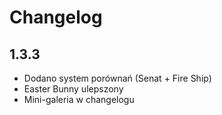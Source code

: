 # Changelog

## 1.3.3
- Dodano system porównań (Senat + Fire Ship)
- Easter Bunny ulepszony
- Mini-galeria w changelogu
